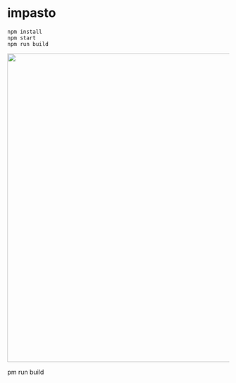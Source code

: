 <h1>impasto</h1>

    npm install
    npm start
    npm run build

<p align="center">
    <img width="700px" src="https://github.com/patakk/brush/blob/master/sample.png">
</p>pm run build
